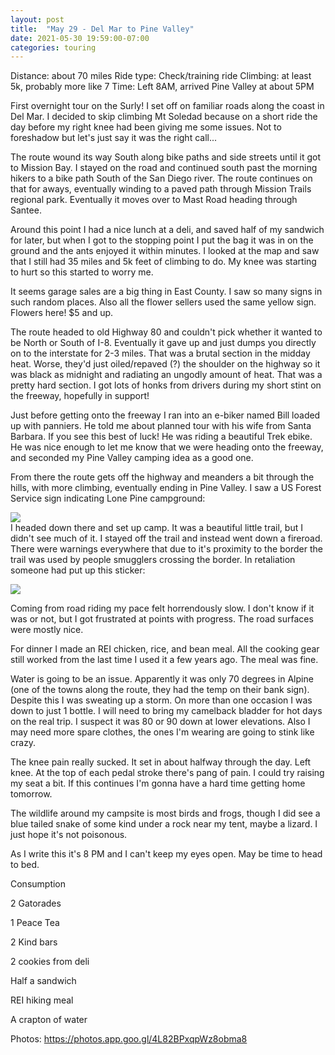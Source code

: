 ```yaml
---
layout: post
title:  "May 29 - Del Mar to Pine Valley"
date: 2021-05-30 19:59:00-07:00
categories: touring
---
```

Distance: about 70 miles
Ride type: Check/training ride
Climbing: at least 5k, probably more like 7
Time: Left 8AM, arrived Pine Valley at about 5PM

First overnight tour on the Surly! I set off on familiar roads along the coast in Del Mar. I decided to skip climbing Mt Soledad because on a short ride the day before my right knee had been giving me some issues. Not to foreshadow but let's just say it was the right call...

  


The route wound its way South along bike paths and side streets until it got to Mission Bay. I stayed on the road and continued south past the morning hikers to a bike path South of the San Diego river. The route continues on that for aways, eventually winding to a paved path through Mission Trails regional park. Eventually it moves over to Mast Road heading through Santee.

  
Around this point I had a nice lunch at a deli, and saved half of my sandwich for later, but when I got to the stopping point I put the bag it was in on the ground and the ants enjoyed it within minutes. I looked at the map and saw that I still had 35 miles and 5k feet of climbing to do. My knee was starting to hurt so this started to worry me.

  


It seems garage sales are a big thing in East County. I saw so many signs in such random places. Also all the flower sellers used the same yellow sign. Flowers here! $5 and up.

  


The route headed to old Highway 80 and couldn't pick whether it wanted to be North or South of I-8. Eventually it gave up and just dumps you directly on to the interstate for 2-3 miles. That was a brutal section in the midday heat. Worse, they'd just oiled/repaved (?) the shoulder on the highway so it was black as midnight and radiating an ungodly amount of heat. That was a pretty hard section. I got lots of honks from drivers during my short stint on the freeway, hopefully in support!

  


Just before getting onto the freeway I ran into an e-biker named Bill loaded up with panniers. He told me about planned tour with his wife from Santa Barbara. If you see this best of luck! He was riding a beautiful Trek ebike. He was nice enough to let me know that we were heading onto the freeway, and seconded my Pine Valley camping idea as a good one.

  


From there the route gets off the highway and meanders a bit through the hills, with more climbing, eventually ending in Pine Valley. I saw a US Forest Service sign indicating Lone Pine campground:

[![](/assets/Screen%2BShot%2B2021-05-30%2Bat%2B7.48.17%2BPM.png)](/assets/Screen%2BShot%2B2021-05-30%2Bat%2B7.48.17%2BPM.png)  
I headed down there and set up camp. It was a beautiful little trail, but I didn't see much of it. I stayed off the trail and instead went down a fireroad. There were warnings everywhere that due to it's proximity to the border the trail was used by people smugglers crossing the border. In retaliation someone had put up this sticker:

[![](/assets/image.png)](https://crimethinc.com/stickers/immigrants-welcome)  
  
Coming from road riding my pace felt horrendously slow. I don't know if it was or not, but I got frustrated at points with progress. The road surfaces were mostly nice.

  


For dinner I made an REI chicken, rice, and bean meal. All the cooking gear still worked from the last time I used it a few years ago. The meal was fine. 

  
Water is going to be an issue. Apparently it was only 70 degrees in Alpine (one of the towns along the route, they had the temp on their bank sign). Despite this I was sweating up a storm. On more than one occasion I was down to just 1 bottle. I will need to bring my camelback bladder for hot days on the real trip. I suspect it was 80 or 90 down at lower elevations. Also I may need more spare clothes, the ones I'm wearing are going to stink like crazy. 

  
The knee pain really sucked. It set in about halfway through the day. Left knee. At the top of each pedal stroke there's pang of pain. I could try raising my seat a bit. If this continues I'm gonna have a hard time getting home tomorrow. 

  


The wildlife around my campsite is most birds and frogs, though I did see a blue tailed snake of some kind under a rock near my tent, maybe a lizard. I just hope it's not poisonous. 

  
As I write this it's 8 PM and I can't keep my eyes open. May be time to head to bed. 

  
Consumption

2 Gatorades

1 Peace Tea

2 Kind bars

2 cookies from deli

Half a sandwich

REI hiking meal

A crapton of water

  


Photos: <https://photos.app.goo.gl/4L82BPxqpWz8obma8>

  


  


